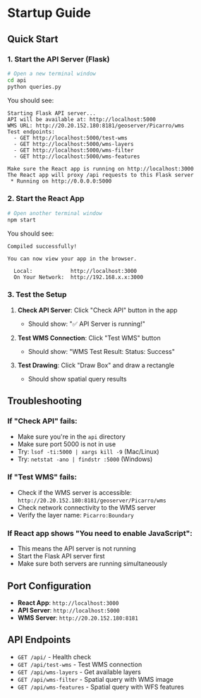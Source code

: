 # Startup Guide

## Quick Start

### 1. Start the API Server (Flask)
```bash
# Open a new terminal window
cd api
python queries.py
```

You should see:
```
Starting Flask API server...
API will be available at: http://localhost:5000
WMS URL: http://20.20.152.180:8181/geoserver/Picarro/wms
Test endpoints:
  - GET http://localhost:5000/test-wms
  - GET http://localhost:5000/wms-layers
  - GET http://localhost:5000/wms-filter
  - GET http://localhost:5000/wms-features

Make sure the React app is running on http://localhost:3000
The React app will proxy /api requests to this Flask server
 * Running on http://0.0.0.0:5000
```

### 2. Start the React App
```bash
# Open another terminal window
npm start
```

You should see:
```
Compiled successfully!

You can now view your app in the browser.

  Local:            http://localhost:3000
  On Your Network:  http://192.168.x.x:3000
```

### 3. Test the Setup

1. **Check API Server**: Click "Check API" button in the app
   - Should show: "✅ API Server is running!"

2. **Test WMS Connection**: Click "Test WMS" button
   - Should show: "WMS Test Result: Status: Success"

3. **Test Drawing**: Click "Draw Box" and draw a rectangle
   - Should show spatial query results

## Troubleshooting

### If "Check API" fails:
- Make sure you're in the `api` directory
- Make sure port 5000 is not in use
- Try: `lsof -ti:5000 | xargs kill -9` (Mac/Linux)
- Try: `netstat -ano | findstr :5000` (Windows)

### If "Test WMS" fails:
- Check if the WMS server is accessible: `http://20.20.152.180:8181/geoserver/Picarro/wms`
- Check network connectivity to the WMS server
- Verify the layer name: `Picarro:Boundary`

### If React app shows "You need to enable JavaScript":
- This means the API server is not running
- Start the Flask API server first
- Make sure both servers are running simultaneously

## Port Configuration

- **React App**: `http://localhost:3000`
- **API Server**: `http://localhost:5000`
- **WMS Server**: `http://20.20.152.180:8181`

## API Endpoints

- `GET /api/` - Health check
- `GET /api/test-wms` - Test WMS connection
- `GET /api/wms-layers` - Get available layers
- `GET /api/wms-filter` - Spatial query with WMS image
- `GET /api/wms-features` - Spatial query with WFS features 